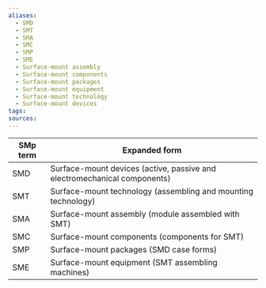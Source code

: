 ```yaml
---
aliases:
  - SMD
  - SMT
  - SMA
  - SMC
  - SMP
  - SME
  - Surface-mount assembly
  - Surface-mount components
  - Surface-mount packages
  - Surface-mount equipment
  - Surface-mount technology
  - Surface-mount devices
tags: 
sources:
---
```



|SMp term|Expanded form|
|---|---|
|SMD|Surface-mount devices (active, passive and electromechanical components)|
|SMT|Surface-mount technology (assembling and mounting technology)|
|SMA|Surface-mount assembly (module assembled with SMT)|
|SMC|Surface-mount components (components for SMT)|
|SMP|Surface-mount packages (SMD case forms)|
|SME|Surface-mount equipment (SMT assembling machines)|

